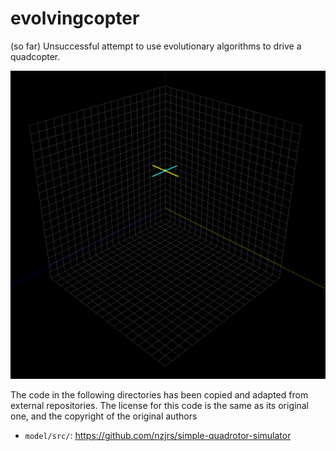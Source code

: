 # evolvingcopter

(so far) Unsuccessful attempt to use evolutionary algorithms to drive a quadcopter.

![Quadcopter simulator](/quadcopter.png?raw=true)


The code in the following directories has been copied and adapted from
external repositories. The license for this code is the same as its original
one, and the copyright of the original authors

 - `model/src/`: https://github.com/nzjrs/simple-quadrotor-simulator
